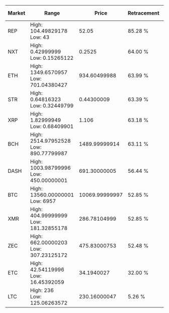 | Market | Range | Price| Retracement | Doubles to 50% |
| --- | --- | --- | --- | --- |
| REP | High: 104.49829178<br />Low: 43 | 52.05 | 85.28 % | 1.42 |
| NXT | High: 0.42999999<br />Low: 0.15265122 | 0.2525 | 64.00 % | 1.15 |
| ETH | High: 1349.6570957<br />Low: 701.04380427 | 934.60499988 | 63.99 % | 1.10 |
| STR | High: 0.64816323<br />Low: 0.32449799 | 0.44300009 | 63.39 % | 1.10 |
| XRP | High: 1.82999949<br />Low: 0.68409901 | 1.106 | 63.18 % | 1.14 |
| BCH | High: 2514.97952528<br />Low: 890.77799987 | 1489.99999914 | 63.11 % | 1.14 |
| DASH | High: 1003.98799996<br />Low: 450.00000001 | 691.30000005 | 56.44 % | 1.05 |
| BTC | High: 13560.00000001<br />Low: 6957 | 10069.99999997 | 52.85 % | 1.02 |
| XMR | High: 404.99999999<br />Low: 181.32855178 | 286.78104999 | 52.85 % | 1.02 |
| ZEC | High: 662.00000203<br />Low: 307.23125172 | 475.83000753 | 52.48 % | 1.02 |
| ETC | High: 42.54119996<br />Low: 16.45392059 | 34.1940027 | 32.00 % | 0.00 |
| LTC | High: 236<br />Low: 125.06263572 | 230.16000047 | 5.26 % | 0.00 |
